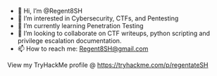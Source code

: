 - 👋 Hi, I’m @Regent8SH
- 👀 I’m interested in Cybersecurity, CTFs, and Pentesting
- 🌱 I’m currently learning Penetration Testing
- 💞️ I’m looking to collaborate on CTF writeups, python scripting and privilege escalation documentation.
- 📫 How to reach me: Regent8SH@gmail.com

View my TryHackMe profile @ https://tryhackme.com/p/regentateSH

<!---
RegentateSH/RegentateSH is a ✨ special ✨ repository because its `README.md` (this file) appears on your GitHub profile.
You can click the Preview link to take a look at your changes.
--->
